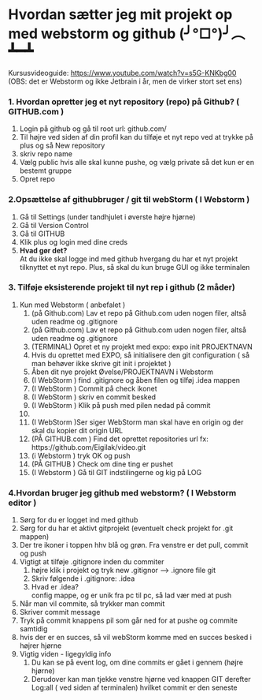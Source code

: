 # Hvordan sætter jeg mit projekt op med webstorm og github (╯°□°)╯︵ ┻━┻

Kursusvideoguide: https://www.youtube.com/watch?v=s5G-KNKbg00
(OBS: det er Webstorm og ikke Jetbrain i år, men de virker stort set ens)

<h3>1. Hvordan opretter jeg et nyt repository (repo) på Github? ( GITHUB.com ) </h3>
<ol>
    <li>Login på github og gå til root url: github.com/</li>
    <li>Til højre ved siden af din profil kan du tilføje et nyt repo ved at trykke på plus og så New repository</li>
    <li>skriv repo name</li>
    <li>Vælg public hvis alle skal kunne pushe, og vælg private så det kun er en bestemt gruppe</li>
    <li>Opret repo</li>
</ol>


<h3>2.Opsættelse af githubbruger / git til webStorm ( I Webstorm ) </h3>
<ol>
    <li>Gå til Settings (under tandhjulet i øverste højre hjørne) </li> 
    <li>Gå til Version Control</li>
    <li>Gå til GITHUB</li>
    <li>Klik plus og login med dine creds</li>
    <li><b>Hvad gør det?</b> <br> At du ikke skal logge ind med github hvergang du har et nyt projekt tilknyttet et nyt repo. Plus, så skal du kun bruge GUI og ikke terminalen</li>
</ol>

<h3>3. Tilføje eksisterende projekt til nyt rep i github (2 måder) </h3>
<ol>
   <li> Kun med Webstorm ( anbefalet )
       <ol>
           <li>(på Github.com) Lav et repo på Github.com uden nogen filer, altså uden readme og .gitignore </li>
           <li>(på Github.com) Lav et repo på Github.com uden nogen filer, altså uden readme og .gitignore </li>
           <li>(TERMINAL) Opret et ny projekt med expo: expo init PROJEKTNAVN</li>
            <li>Hvis du oprettet med EXPO, så initialisere den git configuration ( så man behøver ikke skrive git init i projektet ) </li>
            <li>Åben dit nye projekt Øvelse/PROJEKTNAVN i Webstorm</li>
           <li>(I WebStorm ) find .gitignore og åben filen og tilføj .idea mappen</li>
           <li>(I WebStorm ) Commit på check ikonet</li>
           <li>(I WebStorm ) skriv en commit besked </li>
           <li>(I WebStorm ) Klik på push med pilen nedad på commit <li>
           <li> (I WebStorm )Ser siger WebStorm man skal have en origin og der skal du kopier dit origin URL </li>
           <li>(PÅ GITHUB.com ) Find det oprettet repositories url fx: https://github.com/Eigilak/video.git </li>
           <li> (i Webstorm ) tryk OK og push </li>
            <li>(PÅ GITHUB ) Check om dine ting er pushet</li>
            <li>(I Webstorm ) Gå til GIT indstilingerne og kig på LOG</li>
       </ol>
    </li>
</ol>

<h3>4.Hvordan bruger jeg github med webstorm? ( I Webstorm editor ) </h3>
<ol>
    <li>Sørg for du er logget ind med github</li>
    <li>Sørg for du har et aktivt gitprojekt (eventuelt check projekt for .git mappen)</li>
    <li>Der tre ikoner i toppen hhv blå og grøn. Fra venstre er det pull, commit og push</li>
    <li>Vigtigt at tilføje .gitignore inden du commiter
     <ol>
            <li>højre klik i projekt og tryk new .gitignor --> .ignore file git</li>
            <li>Skriv følgende i .gitignore: .idea</li>
            <li>Hvad er .idea? <br> config mappe, og er unik fra pc til pc, så lad vær med at push</li>
     </ol>
    </li>
    <li>Når man vil commite, så trykker man commit</li>
    <li>Skriver commit message </li>
    <li>Tryk på commit knappens pil som går ned for at pushe og commite samtidig</li>
    <li>hvis der er en succes, så vil webStorm komme med en succes besked i højrer hjørne</li>
    <li>Vigtig viden - ligegyldig info
        <ol>
            <li>Du  kan  se på event log, om dine commits er gået i gennem (højre hjørne)</li>
            <li>Derudover kan man tjekke venstre hjørne ved knappen GIT derefter Log:all ( ved siden af terminalen) hvilket commit er den seneste</li>
        </ol>
    </li>
   </ol>
